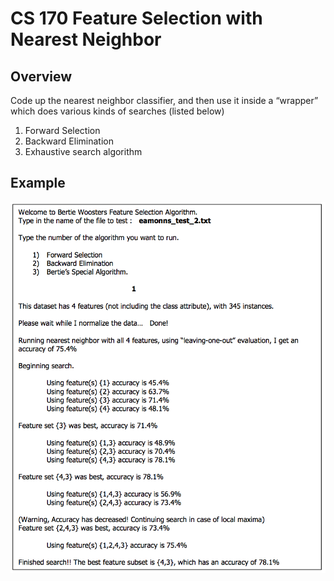 # CS 170 Feature Selection with Nearest Neighbor

Overview 
---
Code up the nearest neighbor classifier, and then use it inside a “wrapper” which does various kinds of searches (listed below)
1. Forward Selection
2. Backward Elimination 
3. Exhaustive search algorithm

Example 
---
<img src="https://github.com/BenTYC/Feature-Selection-with-Nearest-Neighbor/blob/master/example.png">
